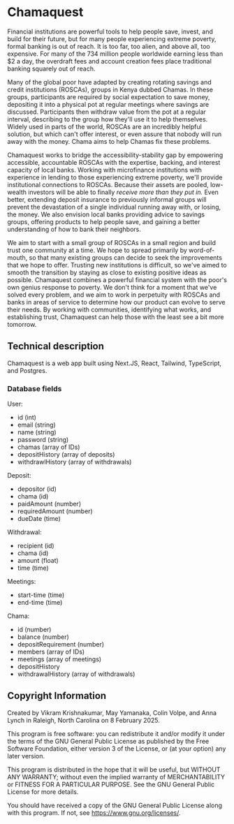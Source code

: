 # Chamaquest

Financial institutions are powerful tools to help people save, invest, and build for their future, but for many people experiencing extreme poverty, formal banking is out of reach. It is too far, too alien, and above all, too expensive. For many of the 734 million people worldwide earning less than $2 a day, the overdraft fees and account creation fees place traditional banking squarely out of reach.

Many of the global poor have adapted by creating rotating savings and credit institutions (ROSCAs), groups in Kenya dubbed Chamas. In these groups, participants are required by social expectation to save money, depositing it into a physical pot at regular meetings where savings are discussed. Participants then withdraw value from the pot at a regular interval, describing to the group how they'll use it to help themselves. Widely used in parts of the world, ROSCAs are an incredibly helpful solution, but which can't offer interest, or even assure that nobody will run away with the money. Chama aims to help Chamas fix these problems.

Chamaquest works to bridge the accessibility-stability gap by empowering accessible, accountable ROSCAs with the expertise, backing, and interest capacity of local banks. Working with microfinance institutions with experience in lending to those experiencing extreme poverty, we'll provide institutional connections to ROSCAs. Because their assets are pooled, low-wealth investors will be able to finally _receive more than they put in._ Even better, extending deposit insurance to previously informal groups will prevent the devastation of a single individual running away with, or losing, the money. We also envision local banks providing advice to savings groups, offering products to help people save, and gaining a better understanding of how to bank their neighbors.

We aim to start with a small group of ROSCAs in a small region and build trust one community at a time. We hope to spread primarily by word-of-mouth, so that many existing groups can decide to seek the improvements that we hope to offer. Trusting new institutions is difficult, so we've aimed to smooth the transition by staying as close to existing positive ideas as possible. Chamaquest combines a powerful financial system with the poor's own genius response to poverty. We don't think for a moment that we've solved every problem, and we aim to work in perpetuity with ROSCAs and banks in areas of service to determine how our product can evolve to serve their needs. By working with communities, identifying what works, and establishing trust, Chamaquest can help those with the least see a bit more tomorrow.

## Technical description

Chamaquest is a web app built using Next.JS, React, Tailwind, TypeScript, and Postgres.

### Database fields

User:

- id (int)
- email (string)
- name (string)
- password (string)
- chamas (array of IDs)
- depositHistory (array of deposits)
- withdrawlHistory (array of withdrawals)

Deposit:

- depositor (id)
- chama (id)
- paidAmount (number)
- requiredAmount (number)
- dueDate (time)

Withdrawal:

- recipient (id)
- chama (id)
- amount (float)
- time (time)

Meetings:

- start-time (time)
- end-time (time)

Chama:

- id (number)
- balance (number)
- depositRequirement (number)
- members (array of IDs)
- meetings (array of meetings)
- depositHistory
- withdrawalHistory (array of withdrawals)

## Copyright Information

Created by Vikram Krishnakumar, May Yamanaka, Colin Volpe, and Anna Lynch in Raleigh, North Carolina on 8 February 2025.

This program is free software: you can redistribute it and/or modify it under the terms of the GNU General Public License as published by the Free Software Foundation, either version 3 of the License, or (at your option) any later version.

This program is distributed in the hope that it will be useful, but WITHOUT ANY WARRANTY; without even the implied warranty of MERCHANTABILITY or FITNESS FOR A PARTICULAR PURPOSE. See the GNU General Public License for more details.

You should have received a copy of the GNU General Public License along with this program. If not, see <https://www.gnu.org/licenses/>.
